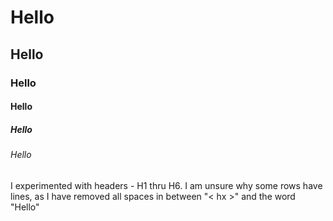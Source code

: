 # <h1>Hello<h2>Hello<h3>Hello<h4>Hello<h5>Hello<h6>Hello

I experimented with headers - H1 thru H6. I am unsure why some rows have lines, as I have removed all spaces in between "< hx >" and the word "Hello"
